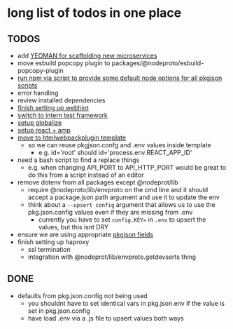 # long list of todos in one place
## TODOS
  - add [YEOMAN for scaffolding new microservices](https://yeoman.io/)
  - move esbuild popcopy plugin to packages/@nodeproto/esbuild-popcopy-plugin
  - [run npm via script to provide some default node options for all pkgjson scripts](https://nodejs.org/api/cli.html)
  - error handling
  - review installed dependencies
  - [finish setting up webhint](https://github.com/webhintio/hint/blob/main/packages/hint/docs/user-guide/hints/index.md)
  - [switch to intern test framework](https://github.com/theintern/intern)
  - [setup globalize](https://github.com/globalizejs/globalize/tree/master/examples/node-npm)
  - [setup react + amp](https://medium.com/@rtymchyk/react-amp-modern-approach-e45de3fe84c7)
  - [move to htmlwebpackplugin template](https://github.com/jantimon/html-webpack-plugin#writing-your-own-templates)
    - so we can reuse pkgjson.confg and .env values inside template
      - e.g. id='root' should id='process.env.REACT_APP_ID'
  - need a bash script to find a replace things
    - e.g. when changing API_PORT to API_HTTP_PORT would be great to do this from a script instead of an editor
  - remove dotenv from all packages except @nodeprot/lib
    - require @nodeproto/lib/envproto on the cmd line and it should accept a package.json path argument and use it to update the env
    - think about a `--upsert config` argument that allows us to use the pkg.json.config values even if they are missing from .env
      - currently you have to set `config.KEY=` in `.env` to upsert the values, but this isnt DRY
  - ensure we are using appropriate [pkgjson fields](https://docs.npmjs.com/cli/v7/configuring-npm/package-json)
  - finish setting up haproxy
    - ssl termination
    - integration with @nodeprot/lib/envproto.getdevserts thing


## DONE
  - defaults from pkg.json.config not being used
    - you shouldnt have to set identical vars in pkg.json.env if the value is set in pkg.json.config
    - have load .env via a .js file to upsert values both ways
